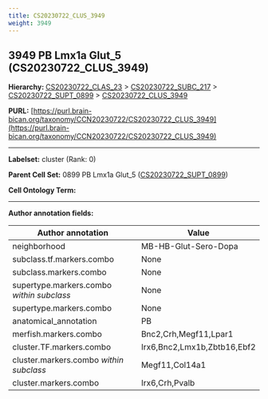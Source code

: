 ```yaml
---
title: CS20230722_CLUS_3949
weight: 3949
---
```

## 3949 PB Lmx1a Glut_5 (CS20230722_CLUS_3949)
<b>Hierarchy: </b>
[CS20230722_CLAS_23](../CS20230722_CLAS_23) >
[CS20230722_SUBC_217](../CS20230722_SUBC_217) >
[CS20230722_SUPT_0899](../CS20230722_SUPT_0899) >
[CS20230722_CLUS_3949](../CS20230722_CLUS_3949)

**PURL:** [https://purl.brain-bican.org/taxonomy/CCN20230722/CS20230722_CLUS_3949](https://purl.brain-bican.org/taxonomy/CCN20230722/CS20230722_CLUS_3949)

---


**Labelset:** cluster (Rank: 0)

**Parent Cell Set:** 0899 PB Lmx1a Glut_5 ([CS20230722_SUPT_0899](../CS20230722_SUPT_0899))



**Cell Ontology Term:** 

[MARKER GENES.]: #


---

[TRANSFERRED ANNOTATIONS.]: #


[AUTHOR ANNOTATION FIELDS.]: #


**Author annotation fields:**

| Author annotation | Value |
|-------------------|-------|
|neighborhood|MB-HB-Glut-Sero-Dopa|
|subclass.tf.markers.combo|None|
|subclass.markers.combo|None|
|supertype.markers.combo _within subclass_|None|
|supertype.markers.combo|None|
|anatomical_annotation|PB|
|merfish.markers.combo|Bnc2,Crh,Megf11,Lpar1|
|cluster.TF.markers.combo|Irx6,Bnc2,Lmx1b,Zbtb16,Ebf2|
|cluster.markers.combo _within subclass_|Megf11,Col14a1|
|cluster.markers.combo|Irx6,Crh,Pvalb|
